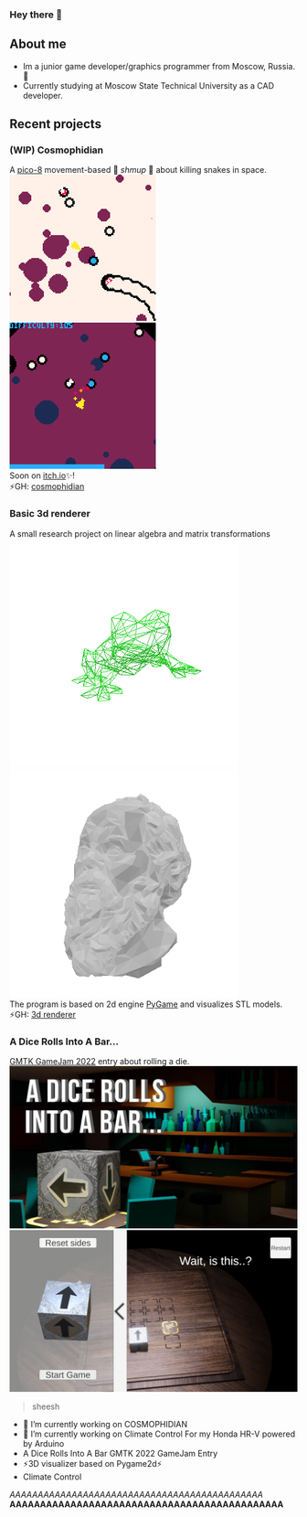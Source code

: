 ### Hey there 👋
## About me 

- Im a junior game developer/graphics programmer from Moscow, Russia. 🌱
- Currently studying at Moscow State Technical University as a CAD developer.

## Recent projects

### (WIP) Cosmophidian
A [pico-8](https://www.lexaloffle.com/pico-8.php) movement-based 👾 *shmup* 👾 about killing snakes in space.
![Alt Text](cosmophidian/cosmophidian_0.gif) ![Alt Text](cosmophidian/cosmophidian_1.gif)\
Soon on [itch.io](https://itch.io/)✨!\
⚡GH: [cosmophidian](https://github.com/nerisuyu/cosmophidian)

### Basic 3d renderer
A small research project on linear algebra and matrix transformations\
![Alt Text](pygame_3d_renderer/frogfilling.gif) ![Alt Text](pygame_3d_renderer/socratus.gif)\
The program is based on 2d engine [PyGame](https://www.pygame.org/) and visualizes STL models.\
⚡GH: [3d renderer](https://github.com/nerisuyu/pygame_3d_engine)

### A Dice Rolls Into A Bar...
[GMTK GameJam 2022](https://itch.io/jam/gmtk-jam-2022) entry about rolling a die.\
![Alt Text](A_Dice_Rolls_Into_A_Bar/ADRIAB_cover.jpg)
![Alt Text](A_Dice_Rolls_Into_A_Bar/ADRIAB_screenshot.png) 


> sheesh
- 🔭 I’m currently working on COSMOPHIDIAN
- 🔭 I’m currently working on Climate Control For my Honda HR-V powered by Arduino 
- A Dice Rolls Into A Bar GMTK 2022 GameJam Entry
- ⚡3D visualizer based on Pygame2d⚡
- Climate Control 


*AAAAAAAAAAAAAAAAAAAAAAAAAAAAAAAAAAAAAAAAAAAAA*
**AAAAAAAAAAAAAAAAAAAAAAAAAAAAAAAAAAAAAAAAAAAAA**
<!--
**nerisuyu/nerisuyu** is a ✨ _special_ ✨ repository because its `README.md` (this file) appears on your GitHub profile.

Here are some ideas to get you started:



- 🔭 I’m currently working on ...
- 🌱 I’m currently learning ...
- 👯 I’m looking to collaborate on ...
- 🤔 I’m looking for help with ...
- 💬 Ask me about ...
- 📫 How to reach me: ...
- 😄 Pronouns: ...
- ⚡ Fun fact: ...
-->
